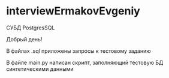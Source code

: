 # interviewErmakovEvgeniy

СУБД PostgresSQL

Добрый день!

В файлах .sql приложены запросы к тестовому заданию

В файле main.py написан скрипт, заполняющий тестовую БД синтетическими данными
